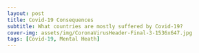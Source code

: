 ```yaml
---
layout: post
title: Covid-19 Consequences
subtitle: What countries are mostly suffered by Covid-19?
cover-img: assets/img/CoronaVirusHeader-Final-3-1536x647.jpg
tags: [Covid-19, Mental Heath]
---
```

